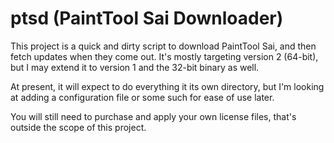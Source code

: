 # ptsd (PaintTool Sai Downloader)

This project is a quick and dirty script to download PaintTool Sai, and then fetch updates when they come out. It's mostly targeting version 2 (64-bit), but I may extend it to version 1 and the 32-bit binary as well.

At present, it will expect to do everything it its own directory, but I'm looking at adding a configuration file or some such for ease of use later.

You will still need to purchase and apply your own license files, that's outside the scope of this project.
